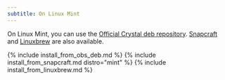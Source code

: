 ```yaml
---
subtitle: On Linux Mint
---
```


On Linux Mint, you can use the [Official Crystal deb repository](#official-crystal-deb-repository). [Snapcraft](#snapcraft) and [Linuxbrew](#linuxbrew) are also available.

{% include install_from_obs_deb.md %}
{% include install_from_snapcraft.md distro="mint" %}
{% include install_from_linuxbrew.md %}
